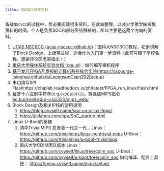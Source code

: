 ```yaml
---
title: NSCSCC参考资料
---
```


备战`NSCSCC`的过程中，势必要阅读很多资料。在此做整理，以减少学弟学妹搜集资料的时间。个人是负责SOC和部分系统移植的，所以主要是这两个方向的资料。

1. [UCAS NSCSCC (ucas-nscscc.github.io)](https://ucas-nscscc.github.io/docs/)：国科大NSCSCC教程，初步讲解了Block Design、上板等过程，适合作为入门第一步资料（此前写错了学校名称，感谢评论区老哥指出！）
2. [重庆大学操作系统实验文档 (cqu.ai)](https://osdocs.cqu.ai/lab0/intro/#_5)：如何编写裸机程序
3. [ 基于龙芯FPGA开发板的计算机系统综合实验(https://oscourse-tsinghua.github.io/LoongsonCsprj2020/cpu/)](https://oscourse-tsinghua.github.io/LoongsonCsprj2020/)
4. 串口烧写SPI Flashhttps://chiplab.readthedocs.io/zh/latest/FPGA_run_linux/flash.html
5. 给定十六进制字符串(e.g.`0x3C1D9FC5`)，转换成MIPS指令[eg.bucknell.edu/~csci320/mips_web/](http://eg.bucknell.edu/~csci320/mips_web/)
6. Block Design及相关IP核的使用说明
   1. https://blog.cyyself.name/soc-on-xilinx-fpga/
   2. https://jielahou.com/cpu/SoC_startup.html 
7. Linux U-Boot的移植
   1. 清华TrivialMIPS 启发着一代又一代…
      Linux：https://github.com/trivialmips/linux-nontrivial-mips 
      U-Boot：https://github.com/trivialmips/u-boot-trivialmips 
   2. 重庆大学CDIM团队版本
      Linux：https://github.com/cyyself/linux/tree/cdim_soc 
      U-boot：https://github.com/cyyself/u-boot/tree/cdim_soc 
      如何编译、配置工具链： https://cemu.cyyself.name/mips/setup/ 